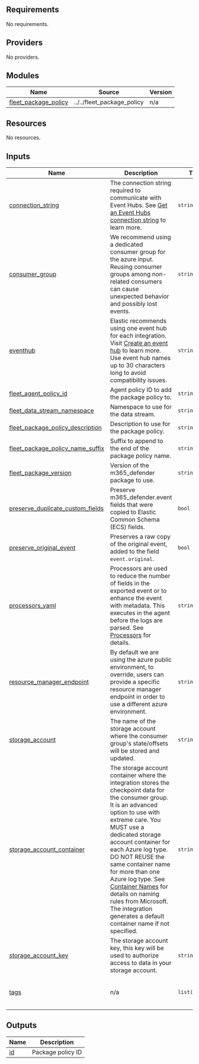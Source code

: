 <!-- BEGIN_TF_DOCS -->
## Requirements

No requirements.

## Providers

No providers.

## Modules

| Name | Source | Version |
|------|--------|---------|
| <a name="module_fleet_package_policy"></a> [fleet\_package\_policy](#module\_fleet\_package\_policy) | ../../fleet_package_policy | n/a |

## Resources

No resources.

## Inputs

| Name | Description | Type | Default | Required |
|------|-------------|------|---------|:--------:|
| <a name="input_connection_string"></a> [connection\_string](#input\_connection\_string) | The connection string required to communicate with Event Hubs. See [Get an Event Hubs connection string](https://docs.microsoft.com/en-us/azure/event-hubs/event-hubs-get-connection-string) to learn more. | `string` | n/a | yes |
| <a name="input_consumer_group"></a> [consumer\_group](#input\_consumer\_group) | We recommend using a dedicated consumer group for the azure input. Reusing consumer groups among non-related consumers can cause unexpected behavior and possibly lost events. | `string` | `"$Default"` | no |
| <a name="input_eventhub"></a> [eventhub](#input\_eventhub) | Elastic recommends using one event hub for each integration. Visit [Create an event hub](https://docs.elastic.co/integrations/azure#create-an-event-hub) to learn more. Use event hub names up to 30 characters long to avoid compatibility issues. | `string` | n/a | yes |
| <a name="input_fleet_agent_policy_id"></a> [fleet\_agent\_policy\_id](#input\_fleet\_agent\_policy\_id) | Agent policy ID to add the package policy to. | `string` | n/a | yes |
| <a name="input_fleet_data_stream_namespace"></a> [fleet\_data\_stream\_namespace](#input\_fleet\_data\_stream\_namespace) | Namespace to use for the data stream. | `string` | `"default"` | no |
| <a name="input_fleet_package_policy_description"></a> [fleet\_package\_policy\_description](#input\_fleet\_package\_policy\_description) | Description to use for the package policy. | `string` | `""` | no |
| <a name="input_fleet_package_policy_name_suffix"></a> [fleet\_package\_policy\_name\_suffix](#input\_fleet\_package\_policy\_name\_suffix) | Suffix to append to the end of the package policy name. | `string` | `""` | no |
| <a name="input_fleet_package_version"></a> [fleet\_package\_version](#input\_fleet\_package\_version) | Version of the m365\_defender package to use. | `string` | `"2.18.0"` | no |
| <a name="input_preserve_duplicate_custom_fields"></a> [preserve\_duplicate\_custom\_fields](#input\_preserve\_duplicate\_custom\_fields) | Preserve m365\_defender.event fields that were copied to Elastic Common Schema (ECS) fields. | `bool` | `false` | no |
| <a name="input_preserve_original_event"></a> [preserve\_original\_event](#input\_preserve\_original\_event) | Preserves a raw copy of the original event, added to the field `event.original`. | `bool` | `false` | no |
| <a name="input_processors_yaml"></a> [processors\_yaml](#input\_processors\_yaml) | Processors are used to reduce the number of fields in the exported event or to enhance the event with metadata. This executes in the agent before the logs are parsed. See [Processors](https://www.elastic.co/guide/en/beats/filebeat/current/filtering-and-enhancing-data.html) for details. | `string` | `null` | no |
| <a name="input_resource_manager_endpoint"></a> [resource\_manager\_endpoint](#input\_resource\_manager\_endpoint) | By default we are using the azure public environment, to override, users can provide a specific resource manager endpoint in order to use a different azure environment. | `string` | `null` | no |
| <a name="input_storage_account"></a> [storage\_account](#input\_storage\_account) | The name of the storage account where the consumer group's state/offsets will be stored and updated. | `string` | n/a | yes |
| <a name="input_storage_account_container"></a> [storage\_account\_container](#input\_storage\_account\_container) | The storage account container where the integration stores the checkpoint data for the consumer group. It is an advanced option to use with extreme care. You MUST use a dedicated storage account container for each Azure log type. DO NOT REUSE the same container name for more than one Azure log type. See [Container Names](https://docs.microsoft.com/en-us/rest/api/storageservices/naming-and-referencing-containers--blobs--and-metadata#container-names) for details on naming rules from Microsoft. The integration generates a default container name if not specified. | `string` | `null` | no |
| <a name="input_storage_account_key"></a> [storage\_account\_key](#input\_storage\_account\_key) | The storage account key, this key will be used to authorize access to data in your storage account. | `string` | n/a | yes |
| <a name="input_tags"></a> [tags](#input\_tags) | n/a | `list(string)` | <pre>[<br>  "forwarded",<br>  "m365_defender-event"<br>]</pre> | no |

## Outputs

| Name | Description |
|------|-------------|
| <a name="output_id"></a> [id](#output\_id) | Package policy ID |
<!-- END_TF_DOCS -->